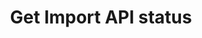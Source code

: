 ---
# -------------------------- #
#      ENDPOINT DETAILS      #
# -------------------------- #

product-type: "import-api"
content-type: "api-endpoint"
endpoint: "status"
key: "get-status"
version: "2"


# -------------------------- #
#       METHOD DETAILS       #
# -------------------------- #

title: "Get Import API status"
method: "get"
short-url: |
  /v{{ object.version }}{{ object.endpoint-url | flatify }}
full-url: |
  {{ api.base-url }}{{ endpoint.short-url | flatify }}
short: "{{ site.data.import-api.core-objects.api-status.short | flatify }}"
description: |
  {{ site.data.import-api.core-objects.api-status.description | flatify | markdownify }}

authorization-required: false
request-header-required: false

# -------------------------- #
#           RETURNS          #
# -------------------------- #

returns: |
  If successful, the API will return a `200 OK` status and an [API status]({{ site.data.import-api.core-objects.api-status.object-anchor }}) object.

# ------------------------------ #
#   EXAMPLE REQUEST & RESPONSES  #
# ------------------------------ #

examples:
  - type: "Request"
    header: "{{ site.data.connect.request-headers.get.no-token-required }}"
    request-url: "{{ endpoint.short-url | flatify }}"
    code: ""

  - type: "Response"
    language: "json"
    code: |
      {{ site.data.import-api.code-examples.responses.get-status }}
---